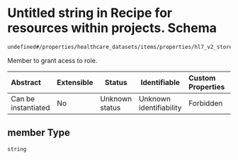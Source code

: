 # Untitled string in Recipe for resources within projects. Schema

```txt
undefined#/properties/healthcare_datasets/items/properties/hl7_v2_stores/items/properties/iam_members/items/properties/member
```

Member to grant acess to role.


| Abstract            | Extensible | Status         | Identifiable            | Custom Properties | Additional Properties | Access Restrictions | Defined In                                                                                                          |
| :------------------ | ---------- | -------------- | ----------------------- | :---------------- | --------------------- | ------------------- | ------------------------------------------------------------------------------------------------------------------- |
| Can be instantiated | No         | Unknown status | Unknown identifiability | Forbidden         | Allowed               | none                | [resources.schema.json\*](../../../../../../../../../../tmp/182028425/resources.schema.json "open original schema") |

## member Type

`string`
